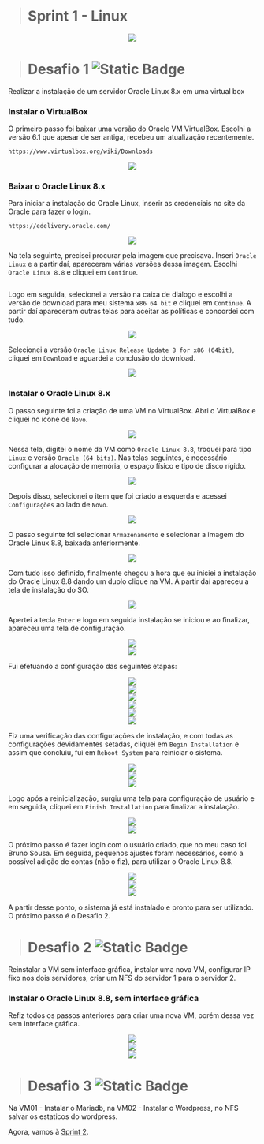 ># Sprint 1 - Linux 
<div align="center"> <img src="https://github.com/bmsousa9/images/assets/111213549/3f32401e-bd7f-41a5-b5b5-d3caa476e4bd" width="px" /> </div>



># Desafio 1 ![Static Badge](https://img.shields.io/badge/STATUS-Resolvido-2e8b57)
Realizar a instalação de um servidor Oracle Linux 8.x em uma virtual box


### Instalar o VirtualBox

O primeiro passo foi baixar uma versão do Oracle VM VirtualBox. Escolhi a versão 6.1 que apesar de ser antiga, recebeu um atualização recentemente.
```
https://www.virtualbox.org/wiki/Downloads
```
<div align="center"> <img src="https://github.com/bmsousa9/CompassUOL-Semana-01/assets/111213549/98198d88-d4bc-4088-8389-687218c1ee83"/> </div>


### Baixar o Oracle Linux 8.x

Para iniciar a instalação do Oracle Linux, inserir as credenciais no site da Oracle para fazer o login.
```
https://edelivery.oracle.com/
```
<div align="center"> <img src="https://github.com/bmsousa9/CompassUOL-Semana-01/assets/111213549/ea95f0ab-8c89-4be7-8189-71e9b225b059"/> </div>

Na tela seguinte, precisei procurar pela imagem que precisava. Inseri `Oracle Linux` e a partir daí, apareceram várias versões dessa imagem. Escolhi `Oracle Linux 8.8` e cliquei em `Continue`.
<div align="center"> <img src=""/> </div>

Logo em seguida, selecionei a versão na caixa de diálogo e escolhi a versão de download para meu sistema `x86 64 bit` e cliquei em `Continue`. A partir daí apareceram outras telas para aceitar as políticas e concordei com tudo.
<div align="center"> <img src="https://github.com/bmsousa9/CompassUOL-Semana-01/assets/111213549/7240be14-f653-4398-8517-b05ba5ff79bd"/> </div>

Selecionei a versão `Oracle Linux Release Update 8 for x86 (64bit)`, cliquei em `Download` e aguardei a conclusão do download.
<div align="center"> <img src="https://github.com/bmsousa9/CompassUOL-Semana-01/assets/111213549/c6578e58-b13e-4e34-9ef3-80eefac28f0f"/> </div>


### Instalar o Oracle Linux 8.x

O passo seguinte foi a criação de uma VM no VirtualBox. Abri o VirtualBox e cliquei no ícone de `Novo`.
<div align="center"> <img src="https://github.com/bmsousa9/CompassUOL-Semana-01/assets/111213549/cb3535a5-d06c-49d8-9c51-03bfadac9a89"/> </div>

Nessa tela, digitei o nome da VM como `Oracle Linux 8.8`, troquei para tipo `Linux` e versão `Oracle (64 bits)`. Nas telas seguintes, é necessário configurar a alocação de memória, o espaço físico e tipo de disco rígido.
<div align="center"> <img src="https://github.com/bmsousa9/CompassUOL-Semana-01/assets/111213549/450bed14-1d52-4458-a9b2-6467133a5103"/> </div>

Depois disso, selecionei o item que foi criado a esquerda e acessei `Configurações` ao lado de `Novo`.
<div align="center"> <img src="https://github.com/bmsousa9/CompassUOL-Semana-01/assets/111213549/a8af2442-6a3d-4c20-b05d-e19bc2c30d50"/> </div>

O passo seguinte foi selecionar `Armazenamento` e selecionar a imagem do Oracle Linux 8.8, baixada anteriormente.
<div align="center"> <img src="https://github.com/bmsousa9/CompassUOL-Semana-01/assets/111213549/cafac35f-071c-411b-944f-7afd01d87716"/> </div>

Com tudo isso definido, finalmente chegou a hora que eu iniciei a instalação do Oracle Linux 8.8 dando um duplo clique na VM. A partir daí apareceu a tela de instalação do SO.
<div align="center"> <img src="https://github.com/bmsousa9/CompassUOL-Semana-01/assets/111213549/a884d1fb-7c6e-475d-b7e6-8607fdfd5262"/> </div>

Apertei a tecla `Enter` e logo em seguida instalação se iniciou e ao finalizar, apareceu uma tela de configuração.
<div align="center"> <img src="https://github.com/bmsousa9/CompassUOL-Semana-01/assets/111213549/85c0a415-e77a-42b1-945b-d356f7e85651"/> </div>
<div align="center"> <img src="https://github.com/bmsousa9/CompassUOL-Semana-01/assets/111213549/265fc9ef-646f-4651-b0af-5c9725061894"/> </div>

Fui efetuando a configuração das seguintes etapas:
<div align="center"> <img src="https://github.com/bmsousa9/CompassUOL-Semana-01/assets/111213549/de5e392f-dae8-4690-8a63-31d74efa1640"/> </div>
<div align="center"> <img src="https://github.com/bmsousa9/CompassUOL-Semana-01/assets/111213549/60caf115-7508-4e95-9c2c-f0cb9f0dfc5d"/> </div>
<div align="center"> <img src="https://github.com/bmsousa9/CompassUOL-Semana-01/assets/111213549/078658a3-2c55-4351-9ff3-1d7a734fe4f4"/> </div>
<div align="center"> <img src="https://github.com/bmsousa9/CompassUOL-Semana-01/assets/111213549/dcb1eff8-0382-4ba6-9c9f-755622eab33e"/> </div>
<div align="center"> <img src="https://github.com/bmsousa9/CompassUOL-Semana-01/assets/111213549/1646b22d-95f1-4d3d-a293-5bc70eb8f149"/> </div>
<div align="center"> <img src="https://github.com/bmsousa9/CompassUOL-Semana-01/assets/111213549/53b8a297-3d93-4ab2-acf0-889c1888a490"/> </div>

Fiz uma verificação das configurações de instalação, e com todas as configurações devidamentes setadas, cliquei em `Begin Installation` e assim que concluiu, fui em `Reboot System` para reiniciar o sistema.
<div align="center"> <img src="https://github.com/bmsousa9/CompassUOL-Semana-01/assets/111213549/08769363-1588-4460-8542-4035dc060018"/> </div>
<div align="center"> <img src="https://github.com/bmsousa9/CompassUOL-Semana-01/assets/111213549/3f5fd7f0-88bf-477a-8927-fbfba51006c1"/> </div>
<div align="center"> <img src="https://github.com/bmsousa9/CompassUOL-Semana-01/assets/111213549/d3997281-a3c3-46b2-8dff-6c6bf560cc57"/> </div>

Logo após a reinicialização, surgiu uma tela para configuração de usuário e em seguida, cliquei em `Finish Installation` para finalizar a instalação.
<div align="center"> <img src="https://github.com/bmsousa9/CompassUOL-Semana-01/assets/111213549/e1527a8b-80ae-40f4-9eb5-e6978f44de77"/> </div>
<div align="center"> <img src="https://github.com/bmsousa9/CompassUOL-Semana-01/assets/111213549/78832e0e-6449-4844-a1e9-83c4ffcc204a"/> </div>

O próximo passo é fazer login com o usuário criado, que no meu caso foi Bruno Sousa. Em seguida, pequenos ajustes foram necessários, como a possível adição de contas (não o fiz), para utilizar o Oracle Linux 8.8.
<div align="center"> <img src="https://github.com/bmsousa9/CompassUOL-Semana-01/assets/111213549/ca062d84-7400-4921-b5ce-9710fcec2cda"/> </div>
<div align="center"> <img src="https://github.com/bmsousa9/CompassUOL-Semana-01/assets/111213549/4dd64d38-9b82-4a51-85e8-c4dcbf166fa2"/> </div>
<div align="center"> <img src="https://github.com/bmsousa9/CompassUOL-Semana-01/assets/111213549/2d5cd44b-58ac-42f6-8ed8-bed3bb408bd5"/> </div>

A partir desse ponto, o sistema já está instalado e pronto para ser utilizado. O próximo passo é o Desafio 2.



># Desafio 2 ![Static Badge](https://img.shields.io/badge/STATUS-Resolvido-2e8b57)
Reinstalar a VM sem interface gráfica, instalar uma nova VM, configurar IP fixo nos dois servidores, criar um NFS do servidor 1 para o servidor 2. 



### Instalar o Oracle Linux 8.8, sem interface gráfica

Refiz todos os passos anteriores para criar uma nova VM, porém dessa vez sem interface gráfica. 
<div align="center"> <img src="https://github.com/bmsousa9/CompassUOL-Semana-01/assets/111213549/ba588211-8018-48fd-896a-9f9e0e33b384"/> </div>
<div align="center"> <img src="https://github.com/bmsousa9/CompassUOL-Semana-01/assets/111213549/d3007a12-5ebe-404b-8329-6ce1e07749ff"/> </div>
<div align="center"> <img src="https://github.com/bmsousa9/CompassUOL-Semana-01/assets/111213549/041d4bc3-2dbb-4d43-8c8d-217cd9ecdfa7"/> </div>



># Desafio 3 ![Static Badge](https://img.shields.io/badge/STATUS-Em_Desenvolvimento-FFC000)
Na VM01 - Instalar o Mariadb, na VM02 - Instalar o Wordpress, no NFS salvar os estaticos do wordpress.


Agora, vamos à <a href="https://github.com/bmsousa9/CompassUOL-Semana-02" target="_blank" rel="noopener noreferrer"> Sprint 2</a>.
